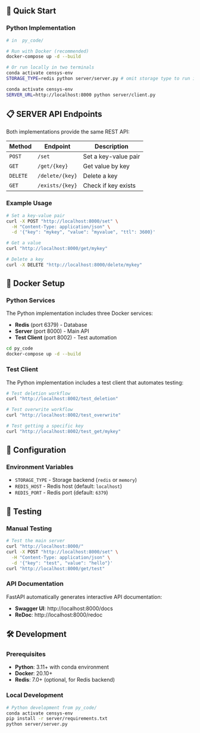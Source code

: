 ## 🚀 Quick Start

### Python Implementation

```bash
# in  py_code/

# Run with Docker (recommended)
docker-compose up -d --build

# Or run locally in two terminals
conda activate censys-env
STORAGE_TYPE=redis python server/server.py # omit storage type to run in memory kv store

conda activate censys-env
SERVER_URL=http://localhost:8000 python server/client.py 
```

## 📋 SERVER API Endpoints

Both implementations provide the same REST API:

| Method | Endpoint | Description |
|--------|----------|-------------|
| `POST` | `/set` | Set a key-value pair |
| `GET` | `/get/{key}` | Get value by key |
| `DELETE` | `/delete/{key}` | Delete a key |
| `GET` | `/exists/{key}` | Check if key exists |

### Example Usage

```bash
# Set a key-value pair
curl -X POST "http://localhost:8000/set" \
  -H "Content-Type: application/json" \
  -d '{"key": "mykey", "value": "myvalue", "ttl": 3600}'

# Get a value
curl "http://localhost:8000/get/mykey"

# Delete a key
curl -X DELETE "http://localhost:8000/delete/mykey"
```

## 🐳 Docker Setup

### Python Services

The Python implementation includes three Docker services:

- **Redis** (port 6379) - Database
- **Server** (port 8000) - Main API
- **Test Client** (port 8002) - Test automation

```bash
cd py_code
docker-compose up -d --build
```

### Test Client

The Python implementation includes a test client that automates testing:

```bash
# Test deletion workflow
curl "http://localhost:8002/test_deletion"

# Test overwrite workflow
curl "http://localhost:8002/test_overwrite"

# Test getting a specific key
curl "http://localhost:8002/test_get/mykey"
```

## 🔧 Configuration

### Environment Variables

- `STORAGE_TYPE` - Storage backend (`redis` or `memory`)
- `REDIS_HOST` - Redis host (default: `localhost`)
- `REDIS_PORT` - Redis port (default: `6379`)


## 🧪 Testing

### Manual Testing

```bash
# Test the main server
curl "http://localhost:8000/"
curl -X POST "http://localhost:8000/set" \
  -H "Content-Type: application/json" \
  -d '{"key": "test", "value": "hello"}'
curl "http://localhost:8000/get/test"
```

### API Documentation

FastAPI automatically generates interactive API documentation:

- **Swagger UI**: http://localhost:8000/docs
- **ReDoc**: http://localhost:8000/redoc

## 🛠️ Development

### Prerequisites

- **Python**: 3.11+ with conda environment
- **Docker**: 20.10+
- **Redis**: 7.0+ (optional, for Redis backend)

### Local Development

```bash
# Python development from py_code/
conda activate censys-env
pip install -r server/requirements.txt
python server/server.py
